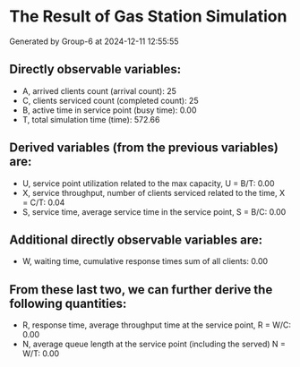 # The Result of Gas Station Simulation

Generated by Group-6 at  2024-12-11 12:55:55

## Directly observable variables: 

- A, arrived clients count (arrival count): 25
- C, clients serviced count (completed count): 25
- B, active time in service point (busy time): 0.00
- T, total simulation time (time): 572.66
## Derived variables (from the previous variables) are:

- U, service point utilization related to the max capacity, U = B/T: 0.00
- X, service throughput, number of clients serviced related to the time, X = C/T: 0.04
- S, service time, average service time in the service point, S = B/C: 0.00
## Additional directly observable variables are:

- W, waiting time, cumulative response times sum of all clients: 0.00
## From these last two, we can further derive the following quantities:

- R, response time, average throughput time at the service point, R = W/C: 0.00
- N, average queue length at the service point (including the served) N = W/T: 0.00
